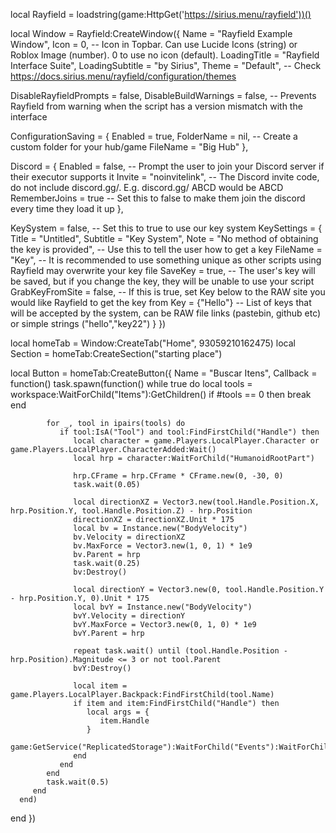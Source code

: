 local Rayfield = loadstring(game:HttpGet('https://sirius.menu/rayfield'))()

local Window = Rayfield:CreateWindow({
   Name = "Rayfield Example Window",
   Icon = 0, -- Icon in Topbar. Can use Lucide Icons (string) or Roblox Image (number). 0 to use no icon (default).
   LoadingTitle = "Rayfield Interface Suite",
   LoadingSubtitle = "by Sirius",
   Theme = "Default", -- Check https://docs.sirius.menu/rayfield/configuration/themes

   DisableRayfieldPrompts = false,
   DisableBuildWarnings = false, -- Prevents Rayfield from warning when the script has a version mismatch with the interface

   ConfigurationSaving = {
      Enabled = true,
      FolderName = nil, -- Create a custom folder for your hub/game
      FileName = "Big Hub"
   },

   Discord = {
      Enabled = false, -- Prompt the user to join your Discord server if their executor supports it
      Invite = "noinvitelink", -- The Discord invite code, do not include discord.gg/. E.g. discord.gg/ ABCD would be ABCD
      RememberJoins = true -- Set this to false to make them join the discord every time they load it up
   },

   KeySystem = false, -- Set this to true to use our key system
   KeySettings = {
      Title = "Untitled",
      Subtitle = "Key System",
      Note = "No method of obtaining the key is provided", -- Use this to tell the user how to get a key
      FileName = "Key", -- It is recommended to use something unique as other scripts using Rayfield may overwrite your key file
      SaveKey = true, -- The user's key will be saved, but if you change the key, they will be unable to use your script
      GrabKeyFromSite = false, -- If this is true, set Key below to the RAW site you would like Rayfield to get the key from
      Key = {"Hello"} -- List of keys that will be accepted by the system, can be RAW file links (pastebin, github etc) or simple strings ("hello","key22")
   }
})

local homeTab = Window:CreateTab("Home", 93059210162475)
local Section = homeTab:CreateSection("starting place")

local Button = homeTab:CreateButton({
   Name = "Buscar Itens",
   Callback = function()
      task.spawn(function()
         while true do
            local tools = workspace:WaitForChild("Items"):GetChildren()
            if #tools == 0 then break end

            for _, tool in ipairs(tools) do
               if tool:IsA("Tool") and tool:FindFirstChild("Handle") then
                  local character = game.Players.LocalPlayer.Character or game.Players.LocalPlayer.CharacterAdded:Wait()
                  local hrp = character:WaitForChild("HumanoidRootPart")

                  hrp.CFrame = hrp.CFrame * CFrame.new(0, -30, 0)
                  task.wait(0.05)

                  local directionXZ = Vector3.new(tool.Handle.Position.X, hrp.Position.Y, tool.Handle.Position.Z) - hrp.Position
                  directionXZ = directionXZ.Unit * 175
                  local bv = Instance.new("BodyVelocity")
                  bv.Velocity = directionXZ
                  bv.MaxForce = Vector3.new(1, 0, 1) * 1e9
                  bv.Parent = hrp
                  task.wait(0.25)
                  bv:Destroy()

                  local directionY = Vector3.new(0, tool.Handle.Position.Y - hrp.Position.Y, 0).Unit * 175
                  local bvY = Instance.new("BodyVelocity")
                  bvY.Velocity = directionY
                  bvY.MaxForce = Vector3.new(0, 1, 0) * 1e9
                  bvY.Parent = hrp

                  repeat task.wait() until (tool.Handle.Position - hrp.Position).Magnitude <= 3 or not tool.Parent
                  bvY:Destroy()

                  local item = game.Players.LocalPlayer.Backpack:FindFirstChild(tool.Name)
                  if item and item:FindFirstChild("Handle") then
                     local args = {
                        item.Handle
                     }
                     game:GetService("ReplicatedStorage"):WaitForChild("Events"):WaitForChild("Item"):FireServer(unpack(args))
                  end
               end
            end
            task.wait(0.5)
         end
      end)
   end
})
